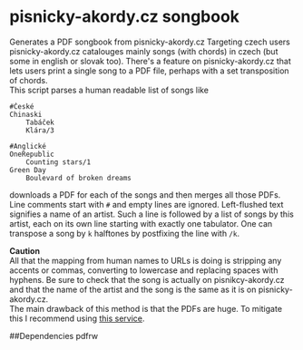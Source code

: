 # pisnicky-akordy.cz songbook
Generates a PDF songbook from pisnicky-akordy.cz
Targeting czech users pisnicky-akordy.cz catalouges mainly songs (with chords) in czech (but some in english or slovak too).
There's a feature on pisnicky-akordy.cz that lets users print a single song to a PDF file, perhaps with a set transposition of chords.  
This script parses a human readable list of songs like

```
#České
Chinaski
	Tabáček
	Klára/3

#Anglické
OneRepublic
	Counting stars/1
Green Day
	Boulevard of broken dreams
```


downloads a PDF for each of the songs and then merges all those PDFs.  
Line comments start with `#` and empty lines are ignored.
Left-flushed text signifies a name of an artist. Such a line is followed by a list of songs by this artist, each on its own line starting with exactly one tabulator.
One can transpose a song by `k` halftones by postfixing the line with `/k`.

**Caution**  
All that the mapping from human names to URLs is doing is stripping any accents or commas, converting to lowercase and replacing spaces with hyphens. Be sure to check that the song is actually on pisnikcy-akordy.cz and that the name of the artist and the song is the same as it is on pisnicky-akordy.cz.  
The main drawback of this method is that the PDFs are huge. To mitigate this I recommend using [this service](https://www.pdf2go.com/compress-pdf).

##Dependencies
pdfrw